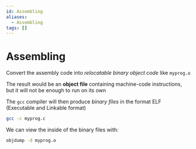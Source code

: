 ```yaml
---
id: Assembling
aliases:
  - Assembling
tags: []
---
```


# Assembling

Convert the assembly code into _relocatable binary object code_ like `myprog.o`

The result would be an **object file** containing machine-code instructions, but it will not be enough to run on its own

The `gcc` compiler will then produce _binary files_ in the format ELF (Executable and Linkable format)

```bash
gcc -c myprog.c
```

We can view the inside of the binary files with:

```bash
objdump -d myprog.o
```
